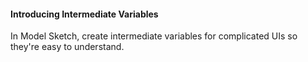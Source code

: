 #### Introducing Intermediate Variables

In Model Sketch, create intermediate variables for complicated UIs so they're easy to understand.
